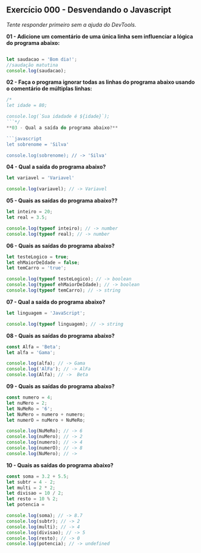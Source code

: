 ## Exercício 000 - Desvendando o Javascript

*Tente responder primeiro sem a ajuda do DevTools.*

**01 - Adicione um comentário de uma única linha sem influenciar a lógica do programa abaixo:**

```javascript

let saudacao = 'Bom dia!';
//saudação matutina
console.log(saudacao);
```
**02 - Faça o programa ignorar todas as linhas do programa abaixo usando o comentário de múltiplas linhas:**

```javascript
/*
let idade = 80;

console.log(`Sua idadade é ${idade}`);
```*/
**03 - Qual a saída do programa abaixo?**

```javascript
let sobrenome = 'Silva'

console.log(sobrenome); // -> 'Silva'
```
**04 - Qual a saída do programa abaixo?**

```javascript
let variavel = 'Variavel'

console.log(variavel); // -> Variavel
```

**05 - Quais as saídas do programa abaixo??**

```javascript
let inteiro = 20;
let real = 3.5;

console.log(typeof inteiro); // -> number
console.log(typeof real); // -> number
```

**06 - Quais as saídas do programa abaixo?**

```javascript
let testeLogico = true;
let ehMaiorDeIdade = false;
let temCarro = 'true';

console.log(typeof testeLogico); // -> boolean 
console.log(typeof ehMaiorDeIdade); // -> boolean
console.log(typeof temCarro); // -> string
```

**07 - Qual a saída do programa abaixo?**

```javascript
let linguagem = 'JavaScript';

console.log(typeof linguagem); // -> string
```

**08 - Quais as saídas do programa abaixo?**

```javascript
const Alfa = 'Beta';
let alfa = 'Gama';

console.log(alfa); // -> Gama
console.log('AlFa'); // -> AlFa
console.log(Alfa); // ->  Beta
```

**09 - Quais as saídas do programa abaixo?**

```javascript
const numero = 4;
let nuMero = 2;
let NuMeRo = '6';
let NuMero = numero + numero;
let numerO = nuMero + NuMeRo;

console.log(NuMeRo); // -> 6
console.log(nuMero); // -> 2
console.log(numero); // -> 4
console.log(numerO); // -> 8
console.log(NuMero); // -> 
```

**10 - Quais as saídas do programa abaixo?**

```javascript
const soma = 3.2 + 5.5;
let subtr = 4 - 2;
let multi = 2 * 2;
let divisao = 10 / 2;
let resto = 10 % 2;
let potencia = 

console.log(soma); // -> 8.7
console.log(subtr); // -> 2
console.log(multi); // -> 4
console.log(divisao); // -> 5 
console.log(resto); // -> 0
console.log(potencia); // -> undefined
```
